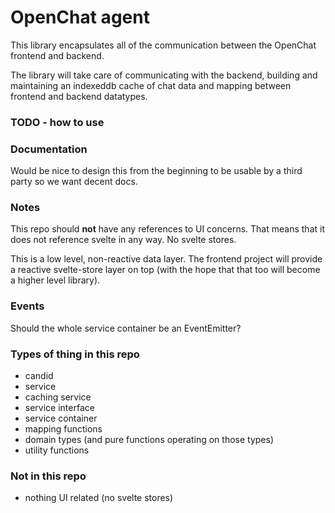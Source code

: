 # OpenChat agent

This library encapsulates all of the communication between the OpenChat frontend and backend.

The library will take care of communicating with the backend, building and maintaining an indexeddb cache
of chat data and mapping between frontend and backend datatypes.

### TODO - how to use

### Documentation

Would be nice to design this from the beginning to be usable by a third party so we want decent docs.

### Notes

This repo should **not** have any references to UI concerns. That means that it does not reference svelte in any way. No svelte stores.

This is a low level, non-reactive data layer. The frontend project will provide a reactive svelte-store layer on top (with the hope that that too
will become a higher level library).

### Events

Should the whole service container be an EventEmitter?

### Types of thing in this repo

-   candid
-   service
-   caching service
-   service interface
-   service container
-   mapping functions
-   domain types (and pure functions operating on those types)
-   utility functions

### Not in this repo

-   nothing UI related (no svelte stores)
